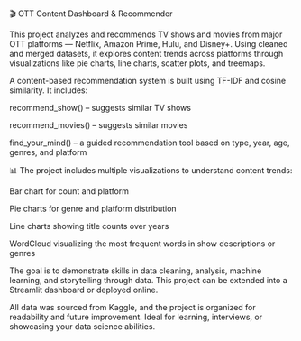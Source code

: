 🎬 OTT Content Dashboard & Recommender

This project analyzes and recommends TV shows and movies from major OTT platforms — Netflix, Amazon Prime, Hulu, and Disney+. Using cleaned and merged datasets, it explores content trends across platforms through visualizations like pie charts, line charts, scatter plots, and treemaps.

A content-based recommendation system is built using TF-IDF and cosine similarity. It includes:

recommend_show() – suggests similar TV shows

recommend_movies() – suggests similar movies

find_your_mind() – a guided recommendation tool based on type, year, age, genres, and platform

📊 The project includes multiple visualizations to understand content trends:

Bar chart for count and platform

Pie charts for genre and platform distribution

Line charts showing title counts over years

WordCloud visualizing the most frequent words in show descriptions or genres

The goal is to demonstrate skills in data cleaning, analysis, machine learning, and storytelling through data. This project can be extended into a Streamlit dashboard or deployed online.

All data was sourced from Kaggle, and the project is organized for readability and future improvement. Ideal for learning, interviews, or showcasing your data science abilities.
